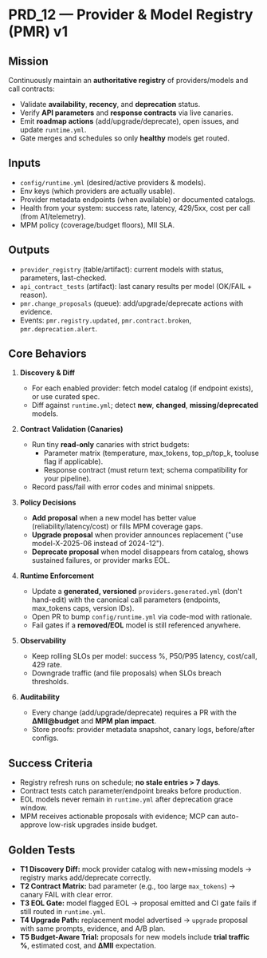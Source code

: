 # PRD_12 — Provider & Model Registry (PMR) v1

## Mission

Continuously maintain an **authoritative registry** of providers/models and call contracts:

* Validate **availability**, **recency**, and **deprecation** status.
* Verify **API parameters** and **response contracts** via live canaries.
* Emit **roadmap actions** (add/upgrade/deprecate), open issues, and update `runtime.yml`.
* Gate merges and schedules so only **healthy** models get routed.

## Inputs

* `config/runtime.yml` (desired/active providers & models).
* Env keys (which providers are actually usable).
* Provider metadata endpoints (when available) or documented catalogs.
* Health from your system: success rate, latency, 429/5xx, cost per call (from A1/telemetry).
* MPM policy (coverage/budget floors), MII SLA.

## Outputs

* `provider_registry` (table/artifact): current models with status, parameters, last-checked.
* `api_contract_tests` (artifact): last canary results per model (OK/FAIL + reason).
* `pmr.change_proposals` (queue): add/upgrade/deprecate actions with evidence.
* Events: `pmr.registry.updated`, `pmr.contract.broken`, `pmr.deprecation.alert`.

## Core Behaviors

1. **Discovery & Diff**
   * For each enabled provider: fetch model catalog (if endpoint exists), or use curated spec.
   * Diff against `runtime.yml`; detect **new**, **changed**, **missing/deprecated** models.

2. **Contract Validation (Canaries)**
   * Run tiny **read-only** canaries with strict budgets:
     * Parameter matrix (temperature, max_tokens, top_p/top_k, tooluse flag if applicable).
     * Response contract (must return text; schema compatibility for your pipeline).
   * Record pass/fail with error codes and minimal snippets.

3. **Policy Decisions**
   * **Add proposal** when a new model has better value (reliability/latency/cost) or fills MPM coverage gaps.
   * **Upgrade proposal** when provider announces replacement ("use model-X-2025-06 instead of 2024-12").
   * **Deprecate proposal** when model disappears from catalog, shows sustained failures, or provider marks EOL.

4. **Runtime Enforcement**
   * Update a **generated, versioned** `providers.generated.yml` (don't hand-edit) with the canonical call parameters (endpoints, max_tokens caps, version IDs).
   * Open PR to bump `config/runtime.yml` via code-mod with rationale.
   * Fail gates if a **removed/EOL** model is still referenced anywhere.

5. **Observability**
   * Keep rolling SLOs per model: success %, P50/P95 latency, cost/call, 429 rate.
   * Downgrade traffic (and file proposals) when SLOs breach thresholds.

6. **Auditability**
   * Every change (add/upgrade/deprecate) requires a PR with the **ΔMII@budget** and **MPM plan impact**.
   * Store proofs: provider metadata snapshot, canary logs, before/after configs.

## Success Criteria

* Registry refresh runs on schedule; **no stale entries > 7 days**.
* Contract tests catch parameter/endpoint breaks before production.
* EOL models never remain in `runtime.yml` after deprecation grace window.
* MPM receives actionable proposals with evidence; MCP can auto-approve low-risk upgrades inside budget.

## Golden Tests

* **T1 Discovery Diff:** mock provider catalog with new+missing models → registry marks add/deprecate correctly.
* **T2 Contract Matrix:** bad parameter (e.g., too large `max_tokens`) → canary FAIL with clear error.
* **T3 EOL Gate:** model flagged EOL → proposal emitted and CI gate fails if still routed in `runtime.yml`.
* **T4 Upgrade Path:** replacement model advertised → `upgrade` proposal with same prompts, evidence, and A/B plan.
* **T5 Budget-Aware Trial:** proposals for new models include **trial traffic %**, estimated cost, and **ΔMII** expectation.